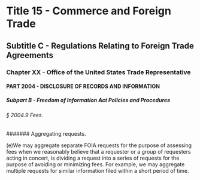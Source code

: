 
# Title 15 - Commerce and Foreign Trade
## Subtitle C - Regulations Relating to Foreign Trade Agreements
### Chapter XX - Office of the United States Trade Representative
#### PART 2004 - DISCLOSURE OF RECORDS AND INFORMATION
##### Subpart B - Freedom of Information Act Policies and Procedures
###### § 2004.9 Fees.
####### Aggregating requests.

(e)We may aggregate separate FOIA requests for the purpose of assessing fees when we reasonably believe that a requester or a group of requesters acting in concert, is dividing a request into a series of requests for the purpose of avoiding or minimizing fees. For example, we may aggregate multiple requests for similar information filed within a short period of time.
